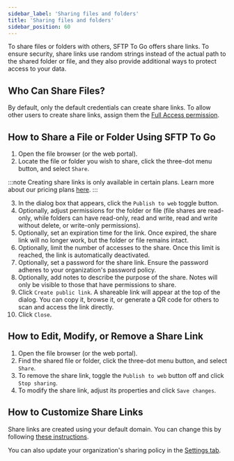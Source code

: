 ```yaml
---
sidebar_label: 'Sharing files and folders'
title: 'Sharing files and folders'
sidebar_position: 60
---
```


To share files or folders with others, SFTP To Go offers share links. To ensure security, share links use random strings instead of the actual path to the shared folder or file, and they also provide additional ways to protect access to your data.

## Who Can Share Files?

By default, only the default credentials can create share links. To allow other users to create share links, assign them the [Full Access permission](creating-and-modifying-users).

## How to Share a File or Folder Using SFTP To Go

1. Open the file browser (or the web portal).
2. Locate the file or folder you wish to share, click the three-dot menu button, and select `Share`.

:::note
Creating share links is only available in certain plans. Learn more about our pricing plans [here](https://sftptogo.com/pricing).
:::

3. In the dialog box that appears, click the `Publish to web` toggle button.
4. Optionally, adjust permissions for the folder or file (file shares are read-only, while folders can have read-only, read and write, read and write without delete, or write-only permissions).
5. Optionally, set an expiration time for the link. Once expired, the share link will no longer work, but the folder or file remains intact.
6. Optionally, limit the number of accesses to the share. Once this limit is reached, the link is automatically deactivated.
7. Optionally, set a password for the share link. Ensure the password adheres to your organization's password policy.
8. Optionally, add notes to describe the purpose of the share. Notes will only be visible to those that have permissions to share.
9. Click `Create public link`. A shareable link will appear at the top of the dialog. You can copy it, browse it, or generate a QR code for others to scan and access the link directly.
10. Click `Close`.

## How to Edit, Modify, or Remove a Share Link

1. Open the file browser (or the web portal).
2. Find the shared file or folder, click the three-dot menu button, and select `Share`.
3. To remove the share link, toggle the `Publish to web` button off and click `Stop sharing`.
4. To modify the share link, adjust its properties and click `Save changes`.

## How to Customize Share Links

Share links are created using your default domain. You can change this by following [these instructions](../getting-started/organization-settings#domains).

You can also update your organization's sharing policy in the [Settings tab](organization-settings#sharing-policy).
